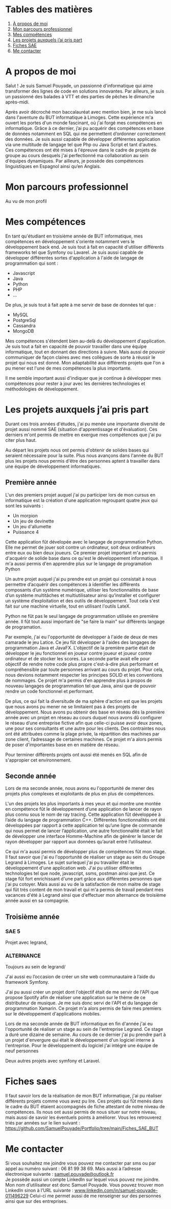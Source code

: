 # Tables des matières

1. [À propos de moi](#a-propos-de-moi)
2. [Mon parcours professionnel](#mon-parcours-professionnel)
3. [Mes compétences](#mes-compétences)
4. [Les projets auxquels j’ai pris part](#les-projets-auxquels-jai-pris-part)
6. [Fiches SAE](#fiches-saes)
7. [Me contacter](#me-contacter)


# A propos de moi

Salut ! Je suis Samuel Pouyade, un passionné d'informatique qui aime transformer des lignes de code en solutions innovantes. Par ailleurs, je suis un passionné des balades à VTT et des parties de pêches le dimanche après-midi.

Après avoir décroché mon baccalauréat avec mention bien, je me suis lancé dans l'aventure du BUT informatique à Limoges. Cette expérience m'a ouvert les portes d'un monde fascinant, où j'ai forgé mes compétences en informatique.
Grâce à ce dernier,  j’ai pu acquérir des compétences en base de données notamment en SQL qui me permettent d’ordonner correctement des données. 
Je suis aussi capable de développer différentes application via une multitude de langage tel que Php ou Java Script et tant d'autres. 
Ces compétences ont été mises à l'épreuve dans le cadre de projets de groupe au cours desquels j'ai perfectionné ma collaboration au sein d'équipes dynamiques. 
Par ailleurs, je possède des compétences linguistiques en Espagnol ainsi qu’en Anglais. 

# Mon parcours professionnel

Au vu de mon profil 

# Mes compétences

En tant qu'étudiant en troisième année de BUT informatique, mes compétences en développement s'oriente notamment vers le développement back end. Je suis tout à fait en capacité d'utiliser différents frameworks tel que Symfony ou Lavarel. Je suis aussi capable de développer différentes sortes d'application à l'aide de langage de programmation qui sont :
- Javascript
- Java
- Python
- PHP
- ...

De plus, je suis tout à fait apte à me servir de base de données tel que :
- MySQL
- PostgreSql
- Cassandra
- MongoDB

Mes compétences s'étendent bien au-delà du développement d'application. Je suis tout a fait en capacité de pouvoir travailler dans une équipe informatique, tout en donnant des directions à suivre. Mais aussi de pouvoir communiquer de façon claires avec mes collègues de sorte à réussir le projet qui nous est donné. Mon adaptabilité aux différents projets que l'on a pu mener est l'une de mes compétences la plus importante.

Il me semble important aussi d'indiquer que je continue à développer mes compétences pour rester à jour avec les dernières technologies et méthodologies de développement.

# Les projets auxquels j’ai pris part

Durant ces trois années d'études, j'ai pu menée une importante diversité de projet aussi nommé SAE (situation d'apprentissage et d'évaluation). Ces derniers m'ont permis de mettre en exergue mes compétences que j'ai pu citer plus haut.

Au départ les projets nous ont permis d'obtenir de solides bases qui seraient nécessaire pour la suite. Plus nous avançons dans l'année du BUT plus les projets nous permis d'être des personnes aptent à travailler dans une équipe de développement informatiques.

## Première année
L'un des premiers projet auquel j'ai pu participer lors de mon cursus en informatique est la création d'une application regroupant quatre jeux qui sont les suivants : 
- Un morpion
- Un jeu de devinette
- Un jeu d'allumette
- Puissance 4

Cette application fût dévelopée avec le langage de programmation Python. Elle me permet de jouer soit contre un ordinateur, soit deux ordinateurs entre eux ou bien deux joueurs.
Ce premier projet important m'a permis d'acquérir de solide base dans ce qu'est le développement informatique. Il m'a aussi permis d'en apprendre plus sur le langage de programation Python

Un autre projet auquel j'ai pu prendre est un projet qui consistait à nous permettre d’acquérir des compétences à identifier les différents composants d’un système numérique, utiliser les fonctionnalités de base d’un système multitâches et multiutilisateur ainsi qu’installer et configurer un système d’exploitation et des outils de développement. Tout cela s'est fait sur une machine virtuelle, tout en utilisant l'outils LateX. 

Python ne fût pas le seul langage de programmation utilisée en première année. Il fût tout aussi important de "se faire la main" sur différents langage de programation. 

Par exemple, j'ai eu l'opportunité de développer à l'aide de deux de mes camarade le jeu Latice. Ce jeu fût développer à l'aides des langages de programmation Java et JavaFX. L'objectif de la première partie était de développer le jeu fonctionnel en joueur contre joueur et joueur contre ordinateur et de stocker les scores. La seconde partie avait elle pour objectif de rendre notre code plus propre c'est-à-dire plus performant et compréhensible par toute personnes arrivant au cours du projet. Pour cela, nous devions notamment respecter les principes SOLID et les conventions de nommages. Ce projet m'a permis d'en apprendre plus à propos de nouveau langages de programmation tel que Java, ainsi que de pouvoir rendre un code fonctionnel et performant.

De plus, ce qui fait la diversitude de ma sphère d'action est que les projets que nous avons pu mener ne se limitaient pas à des projets de développement. Nous avons pu obtenir des base en réseau dés la première année avec un projet en réseau au cours duquel nous avons dû configurer le réseau d’une entreprise fictive afin que celle-ci puisse avoir deux zones, une pour ses consultants et une autre pour les clients. Des contraintes nous ont été attribuées comme la plage privée, la répartition des machines par zone client, l’adressage de certaines machines. Ce projet m'a alors permis de poser d'importantes base en en matière de réseau.

Pour terminer différents projets ont aussi été menés en SQL afin de s'appropier cet environnement.

## Seconde année

Lors de ma seconde année, nous avons eu l'opportunité de mener des projets plus complexes et exploitants de plus en plus de compétences.

L'un des projets les plus importants à mes yeux et qui montre une montée en compétence fût le développement d’une application de lancer de rayon plus connu sous le nom de ray tracing. Cette application fût développée à l’aide du langage de programmation C++. Différentes fonctionnalités ont été développées par rapport à cette application tel qu’une ligne de commande qui nous permet de lancer l’application, une autre fonctionnalité était le fait de développer une interface Homme-Machine afin de générer le lancer de rayon développer par rapport aux données qu’aurait entré l’utilisateur.

Ce qui m'a aussi permis de développer plus de compétences fût mon stage.
Il faut savoir que j'ai eu l'opportunité de réaliser un stage au sein du Groupe Legrand à Limoges. Le sujet surlequel j'ai pu travailler était le développement d'une application web. J'ai pu utiliser différentes technologies tel que node, javascript, ssms, postman ainsi que jest. Ce stage fût fort enrichissant d'une part grâce aux différentes personnes que j'ai pu cotoyer. Mais aussi au vu de la satisfaction de mon maitre de stage qui fût très content de mon travail et qui m'a permis de travail pendant mes vacances d'été à Legrand ainsi que d'effectuer mon alternance de troisième année aussi en sa compagnie.

## Troisième année

### SAE 5
Projet avec legrand, 

### ALTERNANCE

Toujours au sein de legrand/



J'ai aussi eu l’occasion de créer un site web communautaire à l’aide du framework Symfony. 

J'ai pu aussi créer un projet dont l'objectif était de me servir de l'API que propose Spotify afin de réaliser une application sur le thème de ce distributeur de musique. Je me suis donc servi de l'API et du langage de programmation Xamarin. Ce projet m'a alors permis de faire mes premiers sur le développement d'applications mobiles.

Lors de ma seconde année de BUT informatique en fin d'année j'ai eu l'opportunité de réaliser un stage au sein de l'entreprise Legrand. Ce stage a duré une dizaine de semaine. Au cours de ce dernier j'ai pu prendre part à un projet d'envergure qui était le développement d'un logiciel interne à l'entreprise. Pour le développement du logiciel j'ai intégré une équipe de neuf personnes

Deux autres projets avec symfony et Laravel.




# Fiches saes

Il faut savoir lors de la réalisation de mon BUT informatique, j'ai pu réaliser différents projets comme vous avez pu lire. Ces projets qui fût menés dans le cadre du BUT étaient accompagnés de fiche attestant de notre niveau de compétences. Ils nous ont aussi permis de nous situer sur notre niveau, mais aussi de savoir les éventuels points à améliorer. Vous les retrouverez triés par années sur le lien suivant : https://github.com/SamuelPouyade/Portfolio/tree/main/Fiches_SAE_BUT

# Me contacter
Si vous souhaitez me joindre vous pouvez me contacter par sms ou par appel au numéro suivant : 06 81 99 38 69.  Mais aussi à l’adresse électronique suivante : samuel.pouyade@outlook.fr  
Je possède aussi un compte LinkedIn sur lequel vous pouvez me joindre. Mon nom d’utilisateur est donc Samuel Pouyade. Vous pouvez trouver mon LinkedIn sinon à l’URL suivante : 
www.linkedin.com/in/samuel-pouyade-011496229
Celui-ci me permet aussi de me renseigner sur des personnes ainsi que sur des entreprises.

